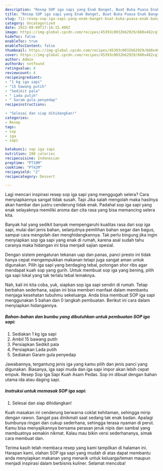 ```yaml
---
description: "Resep SOP iga sapi yang Enak Banget, Buat Buka Puasa Enak Banget"
title: "Resep SOP iga sapi yang Enak Banget, Buat Buka Puasa Enak Banget"
slug: 711-resep-sop-iga-sapi-yang-enak-banget-buat-buka-puasa-enak-banget
category: Uncategorized
date: 2022-09-09T17:18:15.496Z
image: https://img-global.cpcdn.com/recipes/45393c0032b62929/680x482cq70/sop-iga-sapi-foto-resep-utama.jpg
hideToc: false
enableToc: true
enableTocContent: false
thumbnail: https://img-global.cpcdn.com/recipes/45393c0032b62929/680x482cq70/sop-iga-sapi-foto-resep-utama.jpg
cover: https://img-global.cpcdn.com/recipes/45393c0032b62929/680x482cq70/sop-iga-sapi-foto-resep-utama.jpg
author: Admin
authorAv: notfound
ratingvalue: 4
reviewcount: 4
recipeingredient:
- "1 kg iga sapi"
- "15 bawang putih"
- "Sedikit pala"
- " Lada putih"
- " Garam gula penyedap"
recipeinstructions:

- "Selesai dan siap dihidangkan!"
categories:
- Resep
tags:
- sop
- iga
- sapi

katakunci: sop iga sapi 
nutrition: 280 calories
recipecuisine: Indonesian
preptime: "PT19M"
cooktime: "PT42M"
recipeyield: "2"
recipecategory: Dessert

---
```



Lagi mencari inspirasi resep sop iga sapi yang menggugah selera? Cara menyiapkannya sangat tidak susah. Tapi Jika salah mengolah maka hasilnya akan hambar dan justru cenderung tidak enak. Padahal sop iga sapi yang enak selayaknya memiliki aroma dan cita rasa yang bisa memancing selera kita.


Banyak hal yang sedikit banyak mempengaruhi kualitas rasa dari sop iga sapi, mulai dari jenis bahan, selanjutnya pemilihan bahan segar dan bagus, sampai cara mengolah dan menghidangkannya. Tak perlu bingung jika ingin menyiapkan sop iga sapi yang enak di rumah, karena asal sudah tahu caranya maka hidangan ini bisa menjadi sajian spesial.

Dengan sistem pengaturan tekanan uap dan panas, panci presto ini tidak hanya cepat mengempukkan makanan tetapi juga sangat aman untuk digunakan. Pilih iga sapi yang berdaging tebal, potongan shor ribs agar mendapat kuah sop yang gurih. Untuk membuat sop iga yang bening, pilih iga sapi lokal yang tak terlalu tebal lemaknya.


Nah, kali ini kita coba, yuk, siapkan sop iga sapi sendiri di rumah. Tetap berbahan sederhana, sajian ini bisa memberi manfaat dalam membantu menjaga kesehatan tubuhmu sekeluarga. Anda bisa membuat SOP iga sapi menggunakan 5 bahan dan 0 langkah pembuatan. Berikut ini cara dalam menyiapkan hidangannya.

<!--inarticleads1-->

##### Bahan-bahan dan bumbu yang dibutuhkan untuk pembuatan SOP iga sapi:

1. Sediakan 1 kg iga sapi
1. Ambil 15 bawang putih
1. Persiapkan Sedikit pala
1. Persiapkan  Lada putih
1. Sediakan  Garam gula penyedap


Jawabannya, tergantung jenis iga yang kamu pilih dan jenis panci yang digunakan. Biasanya, iga sapi muda dan iga sapi impor akan lebih cepat empuk. Resep Sop Iga Sapi Kuah Asam Pedas. Sop ini dibuat dengan bahan utama ida atau daging sapi. 

<!--inarticleads2-->

##### Instruksi untuk memasak SOP iga sapi:


1. Selesai dan siap dihidangkan!

Kuah masakan ini cenderung berwarna coklat kehitaman, sehingga mirip dengan rawon. Sangat pas dinikmati saat sedang tak enak badan. Apalagi bumbunya ringan dan cukup sederhana, sehingga terasa nyaman di perut. Kamu bisa menyajikannya bersama perasan jeruk nipis dan sambal yang membuatnya semakin nikmat. Kalau mau bikin versi sederhananya, simak cara membuat dan. 

Terima kasih telah membaca resep yang kami tampilkan di halaman ini. Harapan kami, olahan SOP iga sapi yang mudah di atas dapat membantu anda menyiapkan makanan yang menarik untuk keluarga/teman maupun menjadi inspirasi dalam berbisnis kuliner. Selamat mencoba!
